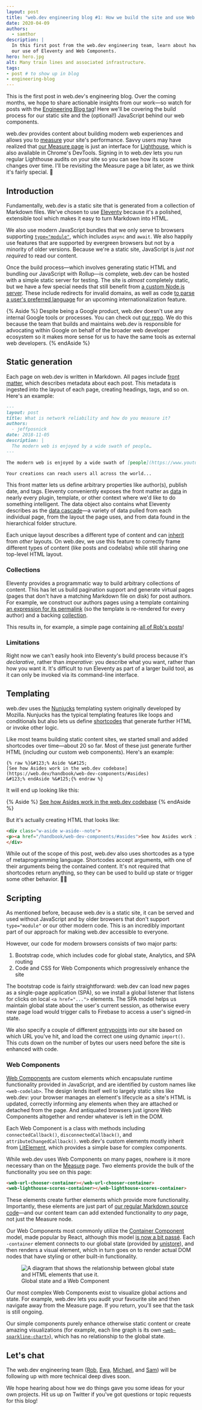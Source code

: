 ```yaml
---
layout: post
title: "web.dev engineering blog #1: How we build the site and use Web Components"
date: 2020-04-09
authors:
  - samthor
description: |
  In this first post from the web.dev engineering team, learn about how we build the site—including
  our use of Eleventy and Web Components.
hero: hero.jpg
alt: Many train lines and associated infrastructure.
tags:
- post # to show up in blog
- engineering-blog
---
```


This is the first post in web.dev's engineering blog.
Over the coming months, we hope to share actionable insights from our work—so watch for posts with the [Engineering Blog tag](/tags/engineering-blog/)!
Here we'll be covering the build process for our static site and the (optional!) JavaScript behind our web components.

web.dev provides content about building modern web experiences and allows you to [measure](/measure/) your site's performance.
Savvy users may have realized that [our Measure page](/measure/) is just an interface for [Lighthouse](https://developers.google.com/web/tools/lighthouse), which is also available in Chrome's DevTools.
Signing in to web.dev lets you run regular Lighthouse audits on your site so you can see how its score changes over time.
I'll be revisiting the Measure page a bit later, as we think it's fairly special. 🎊

## Introduction

Fundamentally, web.dev is a static site that is generated from a collection of Markdown files.
We've chosen to use [Eleventy](https://www.11ty.dev/) because it's a polished, extensible tool which makes it easy to turn Markdown into HTML.

We also use modern JavaScript bundles that we only serve to browsers supporting [`type="module"`](https://medium.com/dev-channel/es6-modules-in-chrome-canary-m60-ba588dfb8ab7), which includes `async` and `await`.
We also happily use features that are supported by evergreen browsers but not by a minority of older versions.
Because we're a static site, JavaScript is _just not required_ to read our content.

Once the build process—which involves generating static HTML and bundling our JavaScript with Rollup—is complete, web.dev can be hosted with a simple static server for testing.
The site is _almost_ completely static, but we have a few special needs that still benefit from [a custom Node.js server](https://github.com/GoogleChrome/web.dev/blob/master/server.js).
These include redirects for invalid domains, as well as code [to parse a user's preferred language](https://github.com/GoogleChrome/web.dev/blob/master/locale-handler.js) for an upcoming internationalization feature.

{% Aside %}
Despite being a Google product, web.dev doesn't use any internal Google tools or processes.
You can check out [our repo](https://github.com/GoogleChrome/web.dev).
We do this because the team that builds and maintains web.dev is responsible for advocating 
within Google on behalf of the broader web developer ecosystem so it makes more sense for us
to have the same tools as external web developers.
{% endAside %}

## Static generation

Each page on web.dev is written in Markdown.
All pages include [front matter](https://www.11ty.dev/docs/data-frontmatter/), which describes metadata about each post.
This metadata is ingested into the layout of each page, creating headings, tags, and so on.
Here's an example:

```md
---
layout: post
title: What is network reliability and how do you measure it?
authors:
  - jeffposnick
date: 2018-11-05
description: |
  The modern web is enjoyed by a wide swath of people…
---

The modern web is enjoyed by a wide swath of [people](https://www.youtube.com/watch?v=dQw4w9WgXcQ), using a range of different devices and types of network connections.

Your creations can reach users all across the world...
```

This front matter lets us define arbitrary properties like author(s), publish date, and tags.
Eleventy conveniently exposes the front matter as [data](https://www.11ty.dev/docs/data/) in nearly every plugin, template, or other context where we'd like to do something intelligent.
The data object also contains what Eleventy describes as the [data cascade](https://www.11ty.dev/docs/data-cascade/)—a variety of data pulled from each individual page, from the layout the page uses, and from data found in the hierarchical folder structure.

Each unique layout describes a different type of content and can [inherit](https://www.11ty.dev/docs/layout-chaining/) from _other_ layouts.
On web.dev, we use this feature to correctly frame different types of content (like posts and codelabs) while still sharing one top-level HTML layout.

### Collections

Eleventy provides a programmatic way to build arbitrary collections of content.
This has let us build pagination support and generate virtual pages (pages that don't have a matching Markdown file on disk) for post authors.
For example, we construct our authors pages using a template containing [an expression for its permalink](https://github.com/GoogleChrome/web.dev/blob/master/src/site/content/en/authors/index.njk#L4) (so the template is re-rendered for every author) and a backing [collection](https://github.com/GoogleChrome/web.dev/blob/master/src/site/_collections/paginated-posts-by-author.js#L23).

This results in, for example, a simple page containing [all of Rob's posts](https://web.dev/authors/robdodson/)!

### Limitations

Right now we can't easily hook into Eleventy's build process because it's _declarative_, rather than _imperative_: you describe what you want, rather than how you want it.
It's difficult to run Eleventy as part of a larger build tool, as it can only be invoked via its command-line interface.

## Templating

web.dev uses the [Nunjucks](https://mozilla.github.io/nunjucks/) templating system originally developed by Mozilla.
Nunjucks has the typical templating features like loops and conditionals but also lets us define [shortcodes](https://www.11ty.dev/docs/shortcodes/) that generate further HTML or invoke other logic.

Like most teams building static content sites, we started small and added shortcodes over time—about 20 so far.
Most of these just generate further HTML (including our custom web components).
Here's an example:

```text
{% raw %}&#123;% Aside %&#125;
[See how Asides work in the web.dev codebase](https://web.dev/handbook/web-dev-components/#asides)
&#123;% endAside %&#125;{% endraw %}
```

It will end up looking like this:

{% Aside %}
[See how Asides work in the web.dev codebase](https://web.dev/handbook/web-dev-components/#asides)
{% endAside %}

But it's actually creating HTML that looks like:

```html
<div class="w-aside w-aside--note">
<p><a href="/handbook/web-dev-components/#asides">See how Asides work in the web.dev codebase</a></p>
</div>
```

While out of the scope of this post, web.dev also uses shortcodes as a type of metaprogramming language.
Shortcodes accept arguments, with one of their arguments being the contained content.
It's not required that shortcodes return anything, so they can be used to build up state or trigger some other behavior. 🤔💭

## Scripting

As mentioned before, because web.dev is a static site, it can be served and used without JavaScript and by older browsers that don't support `type="module"` or our other modern code.
This is an incredibly important part of our approach for making web.dev accessible to everyone.

However, our code for modern browsers consists of two major parts:

1. Bootstrap code, which includes code for global state, Analytics, and SPA routing
1. Code and CSS for Web Components which progressively enhance the site

The bootstrap code is fairly straightforward: web.dev can load new pages as a single-page application (SPA), so we install a global listener that listens for clicks on local `<a href="...">` elements.
The SPA model helps us maintain global state about the user's current session, as otherwise every new page load would trigger calls to Firebase to access a user's signed-in state.

We also specify a couple of different [entrypoints](https://github.com/GoogleChrome/web.dev/blob/master/src/lib/loader.js#L18) into our site based on which URL you've hit, and load the correct one using dynamic `import()`.
This cuts down on the number of bytes our users need before the site is enhanced with code.

### Web Components

[Web Components](https://developer.mozilla.org/en-US/docs/Web/Web_Components)
are custom elements which encapsulate runtime functionality provided in JavaScript, and are identified by custom names like `<web-codelab>`.
The design lends itself well to largely static sites like web.dev: your browser manages an element's lifecycle as a site's HTML is updated, correctly informing any elements when they are attached or detached from the page.
And antiquated browsers just ignore Web Components altogether and render whatever is left in the DOM.

Each Web Component is a class with methods including `connectedCallback()`, `disconnectedCallback()`, and `attributeChangedCallback()`.
web.dev's custom elements mostly inherit from [LitElement](https://lit-element.polymer-project.org/), which provides a simple base for complex components.

While web.dev uses Web Components on many pages, nowhere is it more necessary than on the [Measure](https://web.dev/measure) page.
Two elements provide the bulk of the functionality you see on this page:

```html
<web-url-chooser-container></web-url-chooser-container>
<web-lighthouse-scores-container></web-lighthouse-scores-container>
```

These elements create further elements which provide more functionality.
Importantly, these elements are just part of [our regular Markdown source code](https://github.com/GoogleChrome/web.dev/blob/master/src/site/content/en/measure/index.njk#L33)—and our content team can add extended functionality to _any_ page, not just the Measure node.

Our Web Components most commonly utilize the [Container Component](https://flaviocopes.com/react-presentational-vs-container-components/) model, made popular by React, although this model [is now a bit passé](https://medium.com/@dan_abramov/smart-and-dumb-components-7ca2f9a7c7d0).
Each `-container` element connects to our global state (provided by [unistore](https://github.com/developit/unistore)), and then renders a visual element, which in turn goes on to render actual DOM nodes that have styling or other built-in functionality.

<figure class="w-figure">
  <img src="./state-and-elements.png" alt="A diagram that shows the relationship between global state and HTML elements that use it.">
  <figcaption class="w-figcaption">Global state and a Web Component</figcaption>
</figure>

Our most complex Web Components exist to visualize global actions and state.
For example, web.dev lets you audit your favourite site and then navigate away from the Measure page.
If you return, you'll see that the task is still ongoing.

Our simple components purely enhance otherwise static content or create amazing visualizations (for example, each line graph is its own [`<web-sparkline-chart>`](https://github.com/GoogleChrome/web.dev/blob/master/src/lib/components/SparklineChart/index.js)), which has no relationship to the global state.

## Let's chat

The web.dev engineering team ([Rob](https://twitter.com/rob_dodson), [Ewa](https://twitter.com/devnook), [Michael](https://twitter.com/michaelsolati), and [Sam](https://twitter.com/samthor)) will be following up with more technical deep dives soon.

We hope hearing about how we do things gave you some ideas for your own projects.
Hit us up on Twitter if you've got questions or topic requests for this blog!
